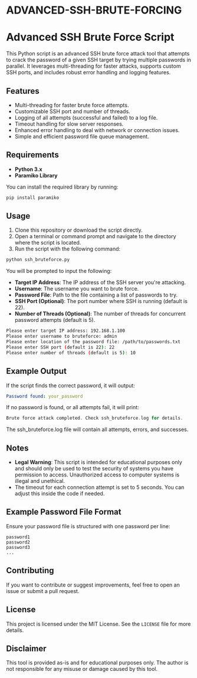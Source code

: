 # ADVANCED-SSH-BRUTE-FORCING
# Advanced SSH Brute Force Script

This Python script is an advanced SSH brute force attack tool that attempts to crack the password of a given SSH target by trying multiple passwords in parallel. It leverages multi-threading for faster attacks, supports custom SSH ports, and includes robust error handling and logging features.

## Features

- Multi-threading for faster brute force attempts.
- Customizable SSH port and number of threads.
- Logging of all attempts (successful and failed) to a log file.
- Timeout handling for slow server responses.
- Enhanced error handling to deal with network or connection issues.
- Simple and efficient password file queue management.

## Requirements

- **Python 3.x**
- **Paramiko Library**

You can install the required library by running:

```bash
pip install paramiko
```
## Usage

1. Clone this repository or download the script directly.
2. Open a terminal or command prompt and navigate to the directory where the script is located.
3. Run the script with the following command:

```bash
python ssh_bruteforce.py
```
You will be prompted to input the following:

- **Target IP Address**: The IP address of the SSH server you're attacking.
- **Username**: The username you want to brute force.
- **Password File**: Path to the file containing a list of passwords to try.
- **SSH Port (Optional)**: The port number where SSH is running (default is 22).
- **Number of Threads (Optional)**: The number of threads for concurrent password attempts (default is 5).
```bash
Please enter target IP address: 192.168.1.100
Please enter username to bruteforce: admin
Please enter location of the password file: /path/to/passwords.txt
Please enter SSH port (default is 22): 22
Please enter number of threads (default is 5): 10
```
## Example Output

If the script finds the correct password, it will output:

```yaml
Password found: your_password
```
If no password is found, or all attempts fail, it will print:
```c
Brute force attack completed. Check ssh_bruteforce.log for details.
```
The ssh_bruteforce.log file will contain all attempts, errors, and successes.
## Notes

- **Legal Warning**: This script is intended for educational purposes only and should only be used to test the security of systems you have permission to access. Unauthorized access to computer systems is illegal and unethical.
- The timeout for each connection attempt is set to 5 seconds. You can adjust this inside the code if needed.

## Example Password File Format

Ensure your password file is structured with one password per line:

```plaintext
password1
password2
password3
...
```
## Contributing

If you want to contribute or suggest improvements, feel free to open an issue or submit a pull request.

## License

This project is licensed under the MIT License. See the `LICENSE` file for more details.

## Disclaimer

This tool is provided as-is and for educational purposes only. The author is not responsible for any misuse or damage caused by this tool.

